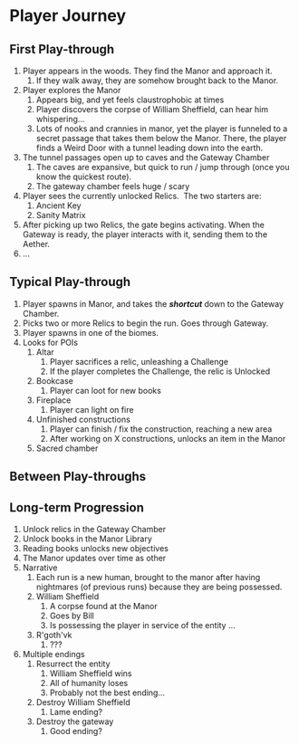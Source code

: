 # Player Journey

## First Play-through
1. Player appears in the woods. They find the Manor and approach it.
	1. If they walk away, they are somehow brought back to the Manor.
2. Player explores the Manor
	1. Appears big, and yet feels claustrophobic at times
	2. Player discovers the corpse of William Sheffield, can hear him whispering...
	3. Lots of nooks and crannies in manor, yet the player is funneled to a secret passage that takes them below the Manor. There, the player finds a Weird Door with a tunnel leading down into the earth.
3. The tunnel passages open up to caves and the Gateway Chamber
	1. The caves are expansive, but quick to run / jump through (once you know the quickest route).
	2. The gateway chamber feels huge / scary
4. Player sees the currently unlocked Relics.  The two starters are:
	1. Ancient Key
	2. Sanity Matrix
5. After picking up two Relics, the gate begins activating. When the Gateway is ready, the player interacts with it, sending them to the Aether.
6. ...
## Typical Play-through
1. Player spawns in Manor, and takes the ***shortcut*** down to the Gateway Chamber.
2. Picks two or more Relics to begin the run. Goes through Gateway.
3. Player spawns in one of the biomes.
4. Looks for POIs
	1. Altar
		1. Player sacrifices a relic, unleashing a Challenge
		2. If the player completes the Challenge, the relic is Unlocked
	2. Bookcase
		1. Player can loot for new books
	3. Fireplace
		1. Player can light on fire
	4. Unfinished constructions
		1. Player can finish / fix the construction, reaching a new area
		2. After working on X constructions, unlocks an item in the Manor
	5. Sacred chamber
## Between Play-throughs
## Long-term Progression
1. Unlock relics in the Gateway Chamber
2. Unlock books in the Manor Library
3. Reading books unlocks new objectives
4. The Manor updates over time as other
5. Narrative
	1. Each run is a new human, brought to the manor after having nightmares (of previous runs) because they are being possessed.
	2. William Sheffield
		1. A corpse found at the Manor
		2. Goes by Bill
		3. Is possessing the player in service of the entity ...
	3. R'goth'vk
		1. ???
6. Multiple endings
	1. Resurrect the entity
		1. William Sheffield wins
		2. All of humanity loses
		3. Probably not the best ending...
	2. Destroy William Sheffield
		1. Lame ending?
	3. Destroy the gateway
		1. Good ending?